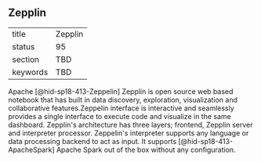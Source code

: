 ## Zepplin


|          |         |
| -------- | ------- |
| title    | Zepplin |
| status   | 95      |
| section  | TBD     |
| keywords | TBD     |




Apache [@hid-sp18-413-Zeppelin] Zepplin is open source web based
notebook that has built in data discovery, exploration, visualization
and collaborative features.Zeppelin interface is interactive and
seamlessly provides a single interface to execute code and visualize in
the same dashboard. Zepplin's architecture has three layers; frontend,
Zepplin server and interpreter processor. Zeppelin's interpreter
supports any language or data processing backend to act as input. It
supports [@hid-sp18-413-ApacheSpark] Apache Spark out of the box without
any configuration.
